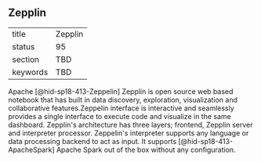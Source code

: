 ## Zepplin


|          |         |
| -------- | ------- |
| title    | Zepplin |
| status   | 95      |
| section  | TBD     |
| keywords | TBD     |




Apache [@hid-sp18-413-Zeppelin] Zepplin is open source web based
notebook that has built in data discovery, exploration, visualization
and collaborative features.Zeppelin interface is interactive and
seamlessly provides a single interface to execute code and visualize in
the same dashboard. Zepplin's architecture has three layers; frontend,
Zepplin server and interpreter processor. Zeppelin's interpreter
supports any language or data processing backend to act as input. It
supports [@hid-sp18-413-ApacheSpark] Apache Spark out of the box without
any configuration.
